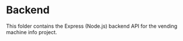# Backend

This folder contains the Express (Node.js) backend API for the vending machine info project. 